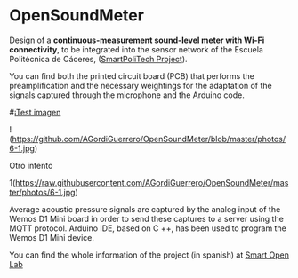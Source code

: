 # OpenSoundMeter

Design of a **continuous-measurement sound-level meter with Wi-Fi connectivity**, to be integrated into the sensor network of the Escuela Politécnica de Cáceres, ([SmartPoliTech Project](http://smartpolitech.unex.es/)).

You can find both the printed circuit board (PCB) that performs the preamplification and the necessary weightings for the adaptation of the signals captured through the microphone and the Arduino code.

#¡[Test imagen](https://github.com/AGordiGuerrero/OpenSoundMeter/blob/master/photos/6.1.jpg)

!(https://github.com/AGordiGuerrero/OpenSoundMeter/blob/master/photos/6-1.jpg)

Otro intento

1(https://raw.githubusercontent.com/AGordiGuerrero/OpenSoundMeter/master/photos/6-1.jpg)

Average acoustic pressure signals are captured by the analog input of the Wemos D1 Mini board in order to send these captures to a server using the MQTT protocol. Arduino IDE, based on C ++, has been used to program the Wemos D1 Mini device.

You can find the whole information of the project (in spanish) at [Smart Open Lab](www.smartopenlab.com)
